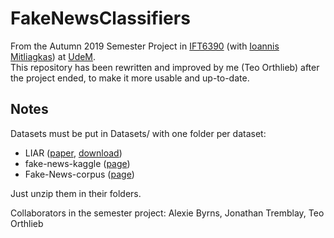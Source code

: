 # FakeNewsClassifiers
From the Autumn 2019 Semester Project in [IFT6390](https://admission.umontreal.ca/en/cours-et-horaires/cours/ift-6390/) 
(with [Ioannis Mitliagkas](http://mitliagkas.github.io/)) at [UdeM](https://www.umontreal.ca/).  
This repository has been rewritten and improved by me (Teo Orthlieb) after the project ended, 
to make it more usable and up-to-date.  

## Notes
Datasets must be put in Datasets/ with one folder per dataset:
 - LIAR ([paper](https://sites.cs.ucsb.edu/~william/papers/acl2017.pdf), [download](https://sites.cs.ucsb.edu/~william/data/liar_dataset.zip))
 - fake-news-kaggle ([page](https://www.kaggle.com/c/fake-news/data))
 - Fake-News-corpus ([page](https://github.com/several27/FakeNewsCorpus))

Just unzip them in their folders.

Collaborators in the semester project: Alexie Byrns, Jonathan Tremblay, Teo Orthlieb
